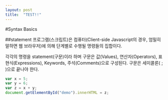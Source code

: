 ```yaml
---
layout: post
title:  "TEST!!"
---
```

#Syntax Basics

##statement
프로그램(스크립트)은 컴퓨터(Client-side Javascript의 경우, 엄밀히 말하면 웹 브라우저)에 의해 단계별로 수행될 명령들의 집합이다.

각각의 명령을 statement(구문)이라 하며 구문은 값(Values), 연산자(Operators), 표현식(Expressions), Keywords, 주석(Comments)으로 구성된다. 구문은 세미콜론( ; )으로 끝나야 한다.

```javascript
var x = 5;
var y = 6;
var z = x + y;
document.getElementById("demo").innerHTML = z;
```
